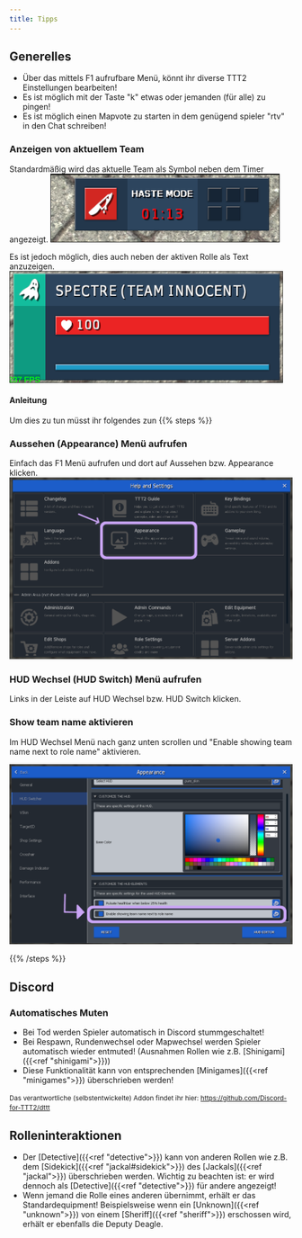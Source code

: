 ```yaml
---
title: Tipps
---
```


## Generelles

- Über das mittels F1 aufrufbare Menü, könnt ihr diverse TTT2 Einstellungen bearbeiten!
- Es ist möglich mit der Taste "k" etwas oder jemanden (für alle) zu pingen!
- Es ist möglich einen Mapvote zu starten in dem genügend spieler "rtv" in den Chat schreiben!

### Anzeigen von aktuellem Team

Standardmäßig wird das aktuelle Team als Symbol neben dem Timer angezeigt.
![](assets/timer.png)

Es ist jedoch möglich, dies auch neben der aktiven Rolle als Text anzuzeigen.
![](assets/RoleTeam.png)

#### Anleitung

Um dies zu tun müsst ihr folgendes zun
{{% steps %}}

### Aussehen (Appearance) Menü aufrufen

Einfach das F1 Menü aufrufen und dort auf Aussehen bzw. Appearance klicken.
![](assets/F1menu.png)

### HUD Wechsel (HUD Switch) Menü aufrufen

Links in der Leiste auf HUD Wechsel bzw. HUD Switch klicken.

### Show team name aktivieren

Im HUD Wechsel Menü nach ganz unten scrollen und "Enable showing team name next to role name" aktivieren.

![](assets/TeamName.png)

{{% /steps %}}

## Discord

### Automatisches Muten

- Bei Tod werden Spieler automatisch in Discord stummgeschaltet!
- Bei Respawn, Rundenwechsel oder Mapwechsel werden Spieler automatisch wieder entmuted! (Ausnahmen Rollen wie z.B. [Shinigami]({{<ref "shinigami">}}))
- Diese Funktionalität kann von entsprechenden [Minigames]({{<ref "minigames">}}) überschrieben werden!

<small>Das verantwortliche (selbstentwickelte) Addon findet ihr hier: https://github.com/Discord-for-TTT2/dttt</small>

## Rolleninteraktionen

- Der [Detective]({{<ref "detective">}}) kann von anderen Rollen wie z.B. dem [Sidekick]({{<ref "jackal#sidekick">}}) des [Jackals]({{<ref "jackal">}}) überschrieben werden. Wichtig zu beachten ist: er wird dennoch als [Detective]({{<ref "detective">}}) für andere angezeigt!
- Wenn jemand die Rolle eines anderen übernimmt, erhält er das Standardequipment! Beispielsweise wenn ein [Unknown]({{<ref "unknown">}}) von einem [Sheriff]({{<ref "sheriff">}}) erschossen wird, erhält er ebenfalls die Deputy Deagle.
